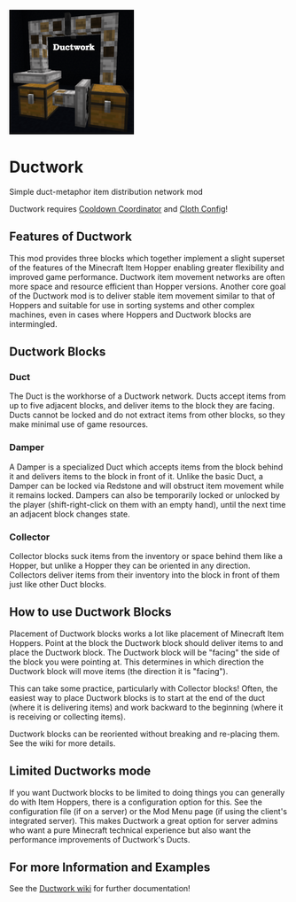 ![icon](./src/main/resources/assets/ductwork/icon.png)

# Ductwork
Simple duct-metaphor item distribution network mod

Ductwork requires [Cooldown Coordinator](https://github.com/gniftygnome/cooldown-coordinator) and
[Cloth Config](https://github.com/shedaniel/cloth-config)!

## Features of Ductwork

This mod provides three blocks which together implement a slight superset of
the features of the Minecraft Item Hopper enabling greater flexibility and
improved game performance.  Ductwork item movement networks are often more
space and resource efficient than Hopper versions.  Another core goal of the
Ductwork mod is to deliver stable item movement similar to that of Hoppers
and suitable for use in sorting systems and other complex machines, even in
cases where Hoppers and Ductwork blocks are intermingled.

## Ductwork Blocks

### Duct

The Duct is the workhorse of a Ductwork network.  Ducts accept items from up
to five adjacent blocks, and deliver items to the block they are facing. 
Ducts cannot be locked and do not extract items from other blocks, so they
make minimal use of game resources.

### Damper

A Damper is a specialized Duct which accepts items from the block behind it
and delivers items to the block in front of it.  Unlike the basic Duct, a
Damper can be locked via Redstone and will obstruct item movement while it
remains locked.  Dampers can also be temporarily locked or unlocked by the
player (shift-right-click on them with an empty hand), until the next time
an adjacent block changes state.

### Collector

Collector blocks suck items from the inventory or space behind them like
a Hopper, but unlike a Hopper they can be oriented in any direction. 
Collectors deliver items from their inventory into the block in front of
them just like other Duct blocks.

## How to use Ductwork Blocks

Placement of Ductwork blocks works a lot like placement of Minecraft Item
Hoppers.  Point at the block the Ductwork block should deliver items to and
place the Ductwork block.  The Ductwork block will be "facing" the side of
the block you were pointing at.  This determines in which direction the
Ductwork block will move items (the direction it is "facing").

This can take some practice, particularly with Collector blocks!  Often,
the easiest way to place Ductwork blocks is to start at the end of the duct
(where it is delivering items) and work backward to the beginning (where it
is receiving or collecting items).

Ductwork blocks can be reoriented without breaking and re-placing them.
See the wiki for more details.

## Limited Ductworks mode

If you want Ductwork blocks to be limited to doing things you can generally
do with Item Hoppers, there is a configuration option for this.  See the
configuration file (if on a server) or the Mod Menu page (if using the
client's integrated server).  This makes Ductwork a great option for server
admins who want a pure Minecraft technical experience but also want the
performance improvements of Ductwork's Ducts.


## For more Information and Examples

See the [Ductwork wiki](https://github.com/gniftygnome/ductwork/wiki) for further documentation!
